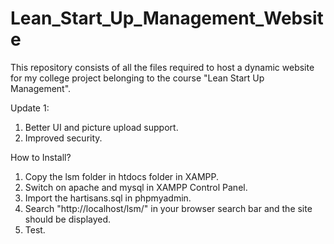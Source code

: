 # Lean_Start_Up_Management_Website
This repository consists of all the files required to host a dynamic website for my college project belonging to the course "Lean Start Up Management".

Update 1:
1. Better UI and picture upload support.
2. Improved security.

How to Install?
1. Copy the lsm folder in htdocs folder in XAMPP.
2. Switch on apache and mysql in XAMPP Control Panel.
3. Import the hartisans.sql in phpmyadmin.
4. Search "http://localhost/lsm/" in your browser search bar and the site should be displayed.
5. Test.
